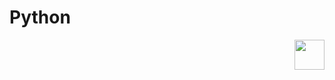 <!--   my-header-img -->
<html> 
<h1> Python </h1>
<body>
 <a href="https://www.python.org/"><img                                          src="https://upload.wikimedia.org/wikipedia/commons/c/c3/Python-logo-notext.svg" align="right" height="48" width="48" ></a>
</body>



                                                                                                                                                                                                                                                                                                                                                                                                                                                                                                                                                                                                       
